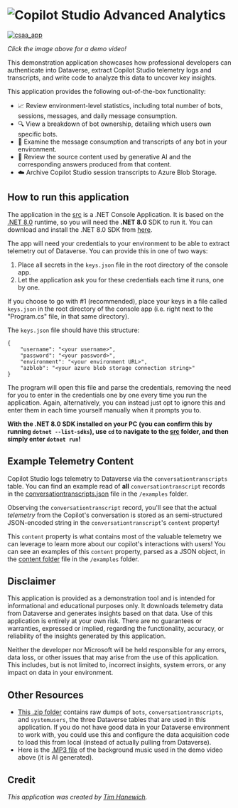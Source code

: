 # ![Copilot Studio Advanced Analytics](https://i.imgur.com/X8s6bNH.jpeg)

[![csaa_app](https://i.imgur.com/CrVSyzh.png)](https://youtu.be/Rj9aH3xAggo)

*Click the image above for a demo video!*

This demonstration application showcases how professional developers can authenticate into Dataverse, extract Copilot Studio telemetry logs and transcripts, and write code to analyze this data to uncover key insights.

This application provides the following out-of-the-box functionality:
- 📈 Review environment-level statistics, including total number of bots, sessions, messages, and daily message consumption.
- 🔍 View a breakdown of bot ownership, detailing which users own specific bots.
- 📜 Examine the message consumption and transcripts of any bot in your environment.
- 🤖 Review the source content used by generative AI and the corresponding answers produced from that content.
- ☁️ Archive Copilot Studio session transcripts to Azure Blob Storage.

## How to run this application
The application in the [src](./src/) is a .NET Console Application. It is based on the [.NET 8.0](https://learn.microsoft.com/en-us/dotnet/core/whats-new/dotnet-8/overview) runtime, so you will need the **.NET 8.0** SDK to run it. You can download and install the .NET 8.0 SDK from [here](https://dotnet.microsoft.com/en-us/download/dotnet/8.0).

The app will need your credentials to your environment to be able to extract telemetry out of Dataverse. You can provide this in one of two ways:

1. Place all secrets in the `keys.json` file in the root directory of the console app.
2. Let the application ask you for these credentials each time it runs, one by one.

If you choose to go with #1 (recommended), place your keys in a file called `keys.json` in the root directory of the console app (i.e. right next to the "Program.cs" file, in that same directory).

The `keys.json` file should have this structure:
```
{
    "username": "<your username>",
    "password": "<your password>",
    "environment": "<your environment URL>",
    "azblob": "<your azure blob storage connection string>"
}
```

The program will open this file and parse the credentials, removing the need for you to enter in the credentials one by one every time you run the application. Again, alternatively, you can instead just opt to ignore this and enter them in each time yourself manually when it prompts you to.

**With the .NET 8.0 SDK installed on your PC (you can confirm this by running `dotnet --list-sdks`), use `cd` to navigate to the [src](./src/) folder, and then simply enter `dotnet run`!**

## Example Telemetry Content
Copilot Studio logs telemetry to Dataverse via the `conversationtranscripts` table. You can find an example read of **all** `conversationtranscript` records in the [conversationtranscripts.json](./examples/conversationtranscripts.json) file in the `/examples` folder.

Observing the `conversationtranscript` record, you'll see that the actual *telemetry* from the Copilot's conversation is stored as an semi-structured JSON-encoded string in the `conversationtranscript`'s `content` property!

This `content` property is what contains most of the valuable telemetry we can leverage to learn more about our copilot's interactions with users! You can see an examples of this `content` property, parsed as a JSON object, in the [content folder](./examples/content/) file in the `/examples` folder.

## Disclaimer
This application is provided as a demonstration tool and is intended for informational and educational purposes only. It downloads telemetry data from Dataverse and generates insights based on that data. Use of this application is entirely at your own risk. There are no guarantees or warranties, expressed or implied, regarding the functionality, accuracy, or reliability of the insights generated by this application.

Neither the developer nor Microsoft will be held responsible for any errors, data loss, or other issues that may arise from the use of this application. This includes, but is not limited to, incorrect insights, system errors, or any impact on data in your environment.

## Other Resources
- [This .zip folder](https://github.com/microsoft/SLG-Business-Applications/releases/download/15/BACKUP.DATA.FOR.CSAA.zip) contains raw dumps of `bots`, `conversationtranscripts`, and `systemusers`, the three Dataverse tables that are used in this application. If you do not have good data in your Dataverse environment to work with, you could use this and configure the data acquisition code to load this from local (instead of actually pulling from Dataverse). 
- Here is the [.MP3 file](https://github.com/microsoft/SLG-Business-Applications/releases/download/15/Tech.Beats.mp3) of the background music used in the demo video above (it is AI generated).

## Credit
*This application was created by [Tim Hanewich](https://github.com/TimHanewich).*